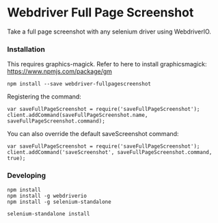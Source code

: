# Webdriver Full Page Screenshot

Take a full page screenshot with any selenium driver using WebdriverIO.

### Installation

This requires graphics-magick. Refer to here to install graphicsmagick: https://www.npmjs.com/package/gm

```
npm install --save webdriver-fullpagescreenshot
```

Registering the command:
```
var saveFullPageScreenshot = require('saveFullPageScreenshot');
client.addCommand(saveFullPageScreenshot.name, saveFullPageScreenshot.command);
```

You can also override the default saveScreenshot command:
```
var saveFullPageScreenshot = require('saveFullPageScreenshot');
client.addCommand('saveScreenshot', saveFullPageScreenshot.command, true);
```

### Developing

```
npm install
npm install -g webdriverio
npm install -g selenium-standalone

selenium-standalone install
```
